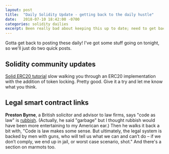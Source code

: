 ```yaml
---
layout: post
title:  "Daily Solidity Update - getting back to the daily hustle"
date:   2018-07-10 18:42:00 -0700
categories: solidity dailies
excerpt: Been really bad about keeping this up to date; need to get back to the hustle. Got a basic ERC20 Solidity tutorial for you and a solicitor with an opinion on the blockchain and marmots.
---
```


Gotta get back to posting these daily! I've got some stuff going on tonight, so we'll just do two quick posts.

## Solidity community updates

[Solid ERC20 tutorial](https://www.sitepoint.com/building-ethereum-dapps-tns-tokens/) slow walking you through an ERC20 implementation with the addition of token locking. Pretty good. Give it a try and let me know what you think.

## Legal smart contract links

**Preston Byrne**, a British solicitor and advisor to law firms, says "code as law" is [rubbish](https://cryptoinsider.21mil.com/law-blockchains-marmots-interview-preston-byrne/). (Actually, he said "garbage" but I thought rubbish would have been more entertaining to my American ear.) Then he walks it back a bit with, "Code is law makes some sense. But ultimately, the legal system is backed by men with guns, who will tell us what we can and can’t do – if we don’t comply, we end up in jail, or worst case scenario, shot." And there's a section on marmots too.
